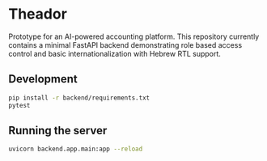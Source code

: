# Theador

Prototype for an AI-powered accounting platform. This repository currently
contains a minimal FastAPI backend demonstrating role based access control and
basic internationalization with Hebrew RTL support.

## Development

```bash
pip install -r backend/requirements.txt
pytest
```

## Running the server

```bash
uvicorn backend.app.main:app --reload
```
